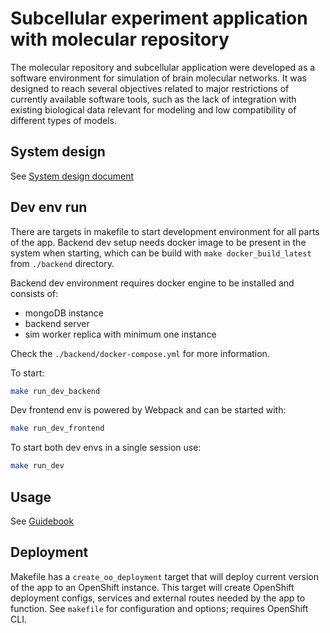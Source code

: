 
# Subcellular experiment application with molecular repository

The molecular repository and subcellular application were developed  as a software environment for simulation of brain molecular networks.
It was designed to reach several objectives related to major restrictions of currently available software tools, such as the lack of integration with existing biological data relevant for modeling and low compatibility of different types of models.

## System design

See [System design document](system-design.md)

## Dev env run

There are targets in makefile to start development environment for all parts of the app.
Backend dev setup needs docker image to be present in the system when starting, which can
be build with `make docker_build_latest` from `./backend` directory.

Backend dev environment requires docker engine to be installed and consists of:
* mongoDB instance
* backend server
* sim worker replica with minimum one instance

Check the `./backend/docker-compose.yml` for more information.

To start:
```bash
make run_dev_backend
```

Dev frontend env is powered by Webpack and can be started with:
```bash
make run_dev_frontend
```

To start both dev envs in a single session use:
```bash
make run_dev
```

## Usage

See [Guidebook](https://humanbrainproject.github.io/hbp-sp6-guidebook/online_usecases/subcellular_level/subcellular_app/subcellular_app.html)

## Deployment

Makefile has a `create_oo_deployment` target that will deploy current version of the app to an OpenShift instance.
This target will create OpenShift deployment configs, services and external routes needed by the app to function.
See `makefile` for configuration and options; requires OpenShift CLI.
